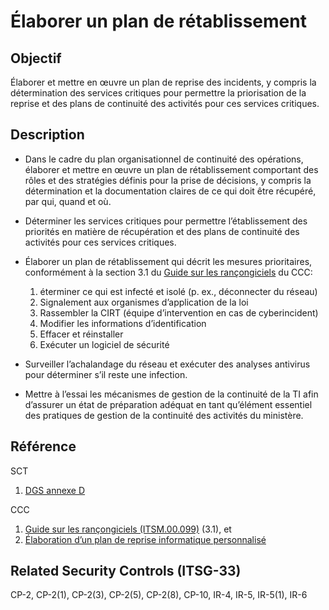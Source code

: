 # Élaborer un plan de rétablissement

## Objectif

Élaborer et mettre en œuvre un plan de reprise des incidents, y compris la détermination des services critiques pour permettre la priorisation de la reprise et des plans de continuité des activités pour ces services critiques.

## Description

- Dans le cadre du plan organisationnel de continuité des opérations, élaborer et mettre en œuvre un plan de rétablissement comportant des rôles et des stratégies définis pour la prise de décisions, y compris la détermination et la documentation claires de ce qui doit être récupéré, par qui, quand et où.
- Déterminer les services critiques pour permettre l’établissement des priorités en matière de récupération et des plans de continuité des activités pour ces services critiques.
- Élaborer un plan de rétablissement qui décrit les mesures prioritaires, conformément à la section 3.1 du [Guide sur les rançongiciels](https://cyber.gc.ca/fr/orientation/guide-sur-les-rancongiciels-itsm00099) du CCC:

  1. éterminer ce qui est infecté et isolé (p. ex., déconnecter du réseau)
  2. Signalement aux organismes d’application de la loi
  3. Rassembler la CIRT (équipe d’intervention en cas de cyberincident)
  4. Modifier les informations d’identification
  5. Effacer et réinstaller
  6. Exécuter un logiciel de sécurité

- Surveiller l’achalandage du réseau et exécuter des analyses antivirus pour déterminer s’il reste une infection.
- Mettre à l’essai les mécanismes de gestion de la continuité de la TI afin d’assurer un état de préparation adéquat en tant qu’élément essentiel des pratiques de gestion de la continuité des activités du ministère.

## Référence

SCT

1. [DGS annexe D](https://www.tbs-sct.gc.ca/pol/doc-fra.aspx?id=32611)

CCC

1. [Guide sur les rançongiciels (ITSM.00.099)](https://cyber.gc.ca/fr/orientation/guide-sur-les-rancongiciels-itsm00099) (3.1), et
2. [Élaboration d’un plan de reprise informatique personnalisé](https://www.cyber.gc.ca/fr/orientation/elaboration-dun-plan-de-reprise-informatique-personnalise-itsap40004)

## Related Security Controls (ITSG-33)

CP-2, CP-2(1), CP-2(3), CP-2(5), CP-2(8), CP-10, IR-4, IR-5, IR-5(1), IR-6
